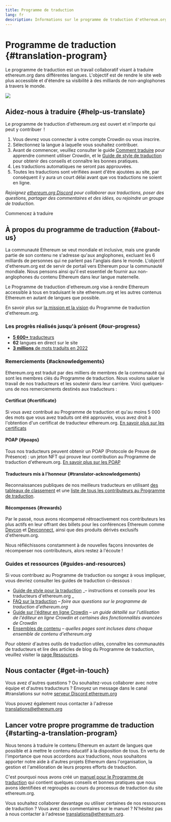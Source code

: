 ```yaml
---
title: Programme de traduction
lang: fr
description: Informations sur le programme de traduction d'ethereum.org
---
```


# Programme de traduction {#translation-program}

Le programme de traduction est un travail collaboratif visant à traduire ethereum.org dans différentes langues. L'objectif est de rendre le site web plus accessible et d'étendre sa visibilité à des milliards de non-anglophones à travers le monde.

![](./enterprise-eth.png)

## Aidez-nous à traduire {#help-us-translate}

Le programme de traduction d'ethereum.org est ouvert et n'importe qui peut y contribuer  !

1. Vous devrez vous connecter à votre compte Crowdin ou vous inscrire.
2. Sélectionnez la langue à laquelle vous souhaitez contribuer.
3. Avant de commencer, veuillez consulter le guide [Comment traduire](/contributing/translation-program/how-to-translate/) pour apprendre comment utiliser Crowdin, et le [Guide de style de traduction](/contributing/translation-program/translators-guide/) pour obtenir des conseils et connaître les bonnes pratiques.
4. Les traductions automatiques ne seront pas approuvées.
5. Toutes les traductions sont vérifiées avant d'être ajoutées au site, par conséquent il y aura un court délai avant que vos traductions ne soient en ligne.

_Rejoignez [ethereum.org Discord](/discord/) pour collaborer aux traductions, poser des questions, partager des commentaires et des idées, ou rejoindre un groupe de traduction._

<ButtonLink href="https://crowdin.com/project/ethereum-org/">
  Commencez à traduire
</ButtonLink>

## À propos du programme de traduction {#about-us}

La communauté Ethereum se veut mondiale et inclusive, mais une grande partie de son contenu ne s'adresse qu'aux anglophones, excluant les 6 milliards de personnes qui ne parlent pas l'anglais dans le monde. L'objectif d'ethereum.org est de servir de portail vers Ethereum pour la communauté mondiale. Nous pensons ainsi qu'il est essentiel de fournir aux non-anglophones du contenu Ethereum dans leur langue maternelle.

Le Programme de traduction d'ethereum.org vise à rendre Ethereum accessible à tous en traduisant le site ethereum.org et les autres contenus Ethereum en autant de langues que possible.

En savoir plus sur [la mission et la vision](/contributing/translation-program/mission-and-vision) du Programme de traduction d'ethereum.org.

### Les progrès réalisés jusqu'à présent {#our-progress}

- [**5 600+** traducteurs](/contributing/translation-program/contributors/)
- **62** langues en direct sur le site
- [**3 millions** de mots traduits en 2022](/contributing/translation-program/acknowledgements/)

<TranslationChartImage />

### Remerciements {#acknowledgements}

Ethereum.org est traduit par des milliers de membres de la communauté qui sont les membres clés du Programme de traduction. Nous voulons saluer le travail de nos traducteurs et les soutenir dans leur carrière. Voici quelques-uns de nos remerciements destinés aux traducteurs :

#### Certificat {#certificate}

Si vous avez contribué au Programme de traduction et qu'au moins 5 000 des mots que vous avez traduits ont été approuvés, vous avez droit à l'obtention d'un certificat de traducteur ethereum.org. [En savoir plus sur les certificats](/contributing/translation-program/acknowledgements/#certificate)

#### POAP {#poaps}

Tous nos traducteurs peuvent obtenir un POAP (Protocole de Preuve de Présence) : un jeton NFT qui prouve leur contribution au Programme de traduction d'ethereum.org. [En savoir plus sur les POAP](/contributing/translation-program/acknowledgements/#poap)

#### Traducteurs mis à l'honneur {#translator-acknowledgements}

Reconnaissances publiques de nos meilleurs traducteurs en utilisant [des tableaux de classement](/contributing/translation-program/acknowledgements/) et une [liste de tous les contributeurs au Programme de traduction](/contributing/translation-program/contributors/).

#### Récompenses {#rewards}

Par le passé, nous avons récompensé rétroactivement nos contributeurs les plus actifs en leur offrant des billets pour les conférences Ethereum comme [Devcon](https://devcon.org/en/) et [Devconnect](https://devconnect.org/), ainsi que des produits dérivés exclusifs d'ethereum.org.

Nous réfléchissons constamment à de nouvelles façons innovantes de récompenser nos contributeurs, alors restez à l'écoute !

### Guides et ressources {#guides-and-resources}

Si vous contribuez au Programme de traduction ou songez à vous impliquer, vous devriez consulter les guides de traduction ci-dessous :

- [Guide de style pour la traduction](/contributing/translation-program/translators-guide/) _– instructions et conseils pour les traducteurs d'ethereum.org _
- [FAQ sur la traduction](/contributing/translation-program/faq/) _– foire aux questions sur le programme de traduction d'ethereum.org_
- [Guide sur l'éditeur en ligne Crowdin](https://support.crowdin.com/online-editor/) _– un guide détaillé sur l'utilisation de l'éditeur en ligne Crowdin et certaines des fonctionnalités avancées de Crowdin_
- [Ensembles de contenu](/contributing/translation-program/content-buckets/) _– quelles pages sont incluses dans chaque ensemble de contenu d'ethereum.org_

Pour obtenir d'autres outils de traduction utiles, connaître les communautés de traducteurs et lire des articles de blog du Programme de traduction, veuillez visiter la [page Ressources](/contributing/translation-program/resources/).

## Nous contacter {#get-in-touch}

Vous avez d'autres questions ? Ou souhaitez-vous collaborer avec notre équipe et d'autres traducteurs ? Envoyez un message dans le canal #translations sur notre [serveur Discord ethereum.org](https://discord.gg/ethereum-org)

Vous pouvez également nous contacter à l'adresse translations@ethereum.org

## Lancer votre propre programme de traduction {#starting-a-translation-program}

Nous tenons à traduire le contenu Ethereum en autant de langues que possible et à mettre le contenu éducatif à la disposition de tous. En vertu de l'importance que nous accordons aux traductions, nous souhaitons apporter notre aide à d'autres projets Ethereum dans l'organisation, la gestion et l'amélioration de leurs propres efforts de traduction.

C'est pourquoi nous avons créé un [manuel pour le Programme de traduction](/contributing/translation-program/playbook/) qui contient quelques conseils et bonnes pratiques que nous avons identifiées et regroupés au cours du processus de traduction du site ethereum.org.

Vous souhaitez collaborer davantage ou utiliser certaines de nos ressources de traduction ? Vous avez des commentaires sur le manuel ? N'hésitez pas à nous contacter à l'adresse translations@ethereum.org.
